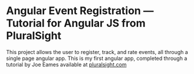 # Angular Event Registration — Tutorial for Angular JS from PluralSight

This project allows the user to register, track, and rate events, all through a single page angular app. This is my first angular app, completed through a tutorial by Joe Eames available at [pluralsight.com](https://app.pluralsight.com/library/courses/angularjs-fundamentals/table-of-contents)
